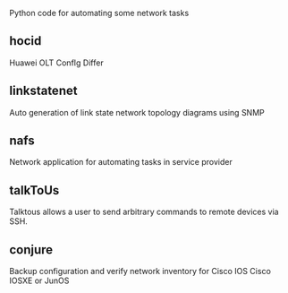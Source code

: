 Python code for automating some network tasks

## hocid
Huawei OLT ConfIg Differ 

## linkstatenet
Auto generation of link state network topology diagrams using SNMP 

## nafs
Network application for automating tasks in service provider

## talkToUs
Talktous allows a user to send arbitrary commands to remote devices via SSH.

## conjure
Backup configuration and verify network inventory for Cisco IOS Cisco IOSXE or JunOS
